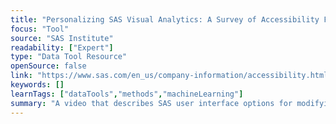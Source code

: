 ```yaml
---
title: "Personalizing SAS Visual Analytics: A Survey of Accessibility Features"
focus: "Tool"
source: "SAS Institute"
readability: ["Expert"]
type: "Data Tool Resource"
openSource: false
link: "https://www.sas.com/en_us/company-information/accessibility.html#m=video-sas-visual-analytics"
keywords: []
learnTags: ["dataTools","methods","machineLearning"]
summary: "A video that describes SAS user interface options for modifying zoom, focus indicator, colour inversion, colour contrast, landmarks and keyboard shortcuts. "
---
```

